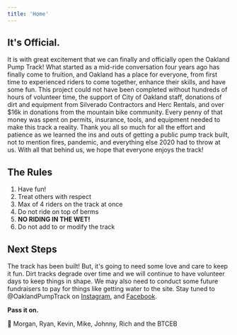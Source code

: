 ```yaml
---
title: 'Home'
---
```


## It's Official.

It is with great excitement that we can finally and officially open the Oakland Pump Track! What started as a mid-ride conversation four years ago has finally come to fruition, and Oakland has a place for everyone, from first time to experienced riders to come together, enhance their skills, and have some fun. This project could not have been completed without hundreds of hours of volunteer time, the support of City of Oakland staff, donations of dirt and equipment from Silverado Contractors and Herc Rentals, and over $16k in donations from the mountain bike community. Every penny of that money was spent on permits, insurance, tools, and equipment needed to make this track a reality. Thank you all so much for all the effort and patience as we learned the ins and outs of getting a public pump track built, not to mention fires, pandemic, and everything else 2020 had to throw at us. With all that behind us, we hope that everyone enjoys the track!

## The Rules

1. Have fun!
2. Treat others with respect
3. Max of 4 riders on the track at once
4. Do not ride on top of berms
5. **NO RIDING IN THE WET!**
6. Do not add to or modify the track

## Next Steps

The track has been built! But, it's going to need some love and care to keep it fun. Dirt tracks degrade over time and we will continue to have volunteer days to keep things in shape. We may also need to conduct some future fundraisers to pay for things like getting water to the site. Stay tuned to @OaklandPumpTrack on [Instagram](https://instagram.com/OaklandPumpTrack), and [Facebook](https://facebook.com/OaklandPumpTrack).

**Pass it on.**

🤘 Morgan, Ryan, Kevin, Mike, Johnny, Rich and the BTCEB